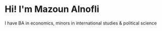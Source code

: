 # Hi! I'm Mazoun Alnofli
I have BA in economics, minors in international studies & political science
